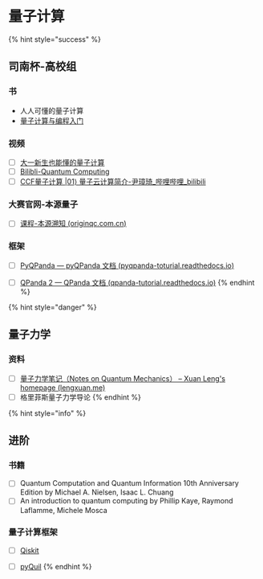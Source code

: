 # 量子计算

{% hint style="success" %}
## 司南杯-高校组

### 书

* 人人可懂的量子计算
* [量子计算与编程入门](https://quantum-book-by-originq.readthedocs.io/en/latest/index.html)

### 视频

* [ ] [大一新生也能懂的量子计算](https://www.bilibili.com/video/BV1oq4y1j7iZ/?spm\_id\_from=333.999.0.0\&vd\_source=50d5a2f0b6e96dc78adab1c38e17adf9)
* [ ] [Bilibli-Quantum Computing](https://www.bilibili.com/video/BV1oq4y1j7iZ/)
* [ ] [CCF量子计算 |01⟩ 量子云计算简介-尹璋琦\_哔哩哔哩\_bilibili](https://www.bilibili.com/video/BV1Fs4y1j7Cz/?spm\_id\_from=333.999.0.0\&vd\_source=50d5a2f0b6e96dc78adab1c38e17adf9)

### 大赛官网-本源量子

* [ ] [课程-本源溯知 (originqc.com.cn)](https://learn.originqc.com.cn/course)

### 框架

* [ ] [PyQPanda — pyQPanda 文档 (pyqpanda-toturial.readthedocs.io)](https://pyqpanda-toturial.readthedocs.io/zh/latest/)
* [ ] [QPanda 2 — QPanda 文档 (qpanda-tutorial.readthedocs.io)](https://qpanda-tutorial.readthedocs.io/zh/latest/)
{% endhint %}



{% hint style="danger" %}
## 量子力学

### 资料

* [ ] [量子力学笔记（Notes on Quantum Mechanics） – Xuan Leng's homepage (lengxuan.me)](http://lengxuan.me/qm/)
* [ ] 格里菲斯量子力学导论
{% endhint %}

{% hint style="info" %}
## 进阶

### 书籍

* [ ] Quantum Computation and Quantum Information 10th Anniversary Edition by Michael A. Nielsen, Isaac L. Chuang
* [ ] An introduction to quantum computing by Phillip Kaye, Raymond Laflamme, Michele Mosca

### 量子计算框架

* [ ] [Qiskit](https://qiskit.org/)
* [ ] [pyQuil](https://pyquil-docs.rigetti.com/en/stable/index.html)
{% endhint %}

